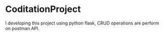 # CoditationProject
I developing  this project using python flask,  CRUD operations are perform on postman API.
